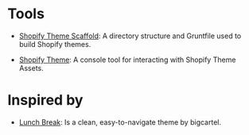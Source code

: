 # Tools

* [Shopify Theme Scaffold](https://github.com/discolabs/shopify-theme-scaffold): A directory structure and Gruntfile used to build Shopify themes.

* [Shopify Theme](https://github.com/Shopify/shopify_theme): A console tool for interacting with Shopify Theme Assets.

# Inspired by

* [Lunch Break](https://blog.bigcartel.com/introducing-the-lunch-break-theme/): Is a clean, easy-to-navigate theme by bigcartel.
